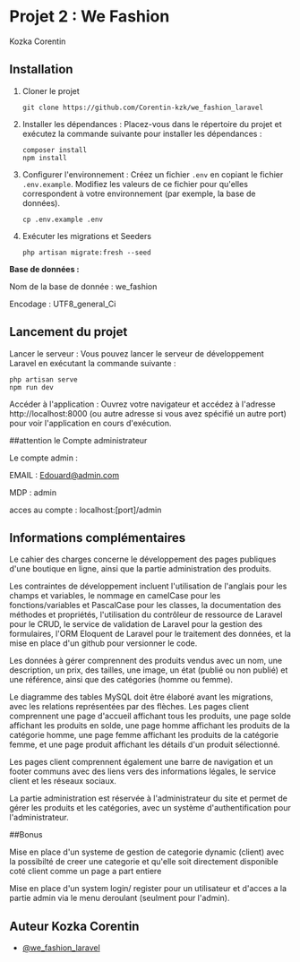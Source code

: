 ﻿
# Projet 2 : We Fashion

Kozka Corentin


## Installation

1. Cloner le projet

   ```
   git clone https://github.com/Corentin-kzk/we_fashion_laravel
   ```

2. Installer les dépendances : Placez-vous dans le répertoire du projet et exécutez la commande suivante pour installer les dépendances :

   ```
   composer install
   npm install
   ```

3. Configurer l'environnement : Créez un fichier `.env` en copiant le fichier `.env.example`. Modifiez les valeurs de ce fichier pour qu'elles correspondent à votre environnement (par exemple, la base de données).

   ```
   cp .env.example .env
   ```

4. Exécuter les migrations et Seeders

   ```
   php artisan migrate:fresh --seed
   ```


**Base de données :**

Nom de la base de donnée : we_fashion

Encodage : UTF8_general_Ci

## Lancement du projet

 Lancer le serveur : Vous pouvez lancer le serveur de développement Laravel en exécutant la commande suivante :

   ```
   php artisan serve
   npm run dev
   ```
Accéder à l'application : Ouvrez votre navigateur et accédez à l'adresse http://localhost:8000 (ou autre adresse si vous avez spécifié un autre port) pour voir l'application en cours d'exécution.

##attention le Compte administrateur

Le compte admin :

EMAIL :  Edouard@admin.com

MDP : admin

acces au compte : localhost:[port]/admin

## Informations complémentaires

Le cahier des charges concerne le développement des pages publiques d'une boutique en ligne, ainsi que la partie administration des produits.

Les contraintes de développement incluent l'utilisation de l'anglais pour les champs et variables,
le nommage en camelCase pour les fonctions/variables et PascalCase pour les classes, la documentation des méthodes et propriétés, l'utilisation du contrôleur de ressource de Laravel pour le CRUD, le service de validation de Laravel pour la gestion des formulaires, l'ORM Eloquent de Laravel pour le traitement des données, et la mise en place d'un github pour versionner le code.

 Les données à gérer comprennent des produits vendus avec un nom, une description, un prix, des tailles, une image, un état (publié ou non publié) et une référence, ainsi que des catégories (homme ou femme).

Le diagramme des tables MySQL doit être élaboré avant les migrations, avec les relations représentées par des flèches. Les pages client comprennent une page d'accueil affichant tous les produits, une page solde affichant les produits en solde, une page homme affichant les produits de la catégorie homme, une page femme affichant les produits de la catégorie femme, et une page produit affichant les détails d'un produit sélectionné.

 Les pages client comprennent également une barre de navigation et un footer communs avec des liens vers des informations légales, le service client et les réseaux sociaux.

  La partie administration est réservée à l'administrateur du site et permet de gérer les produits et les catégories, avec un système d'authentification pour l'administrateur.


##Bonus

Mise en place d'un systeme de gestion de categorie dynamic (client) avec la possibilté de creer une categorie et qu'elle soit directement disponible coté client comme un page a part entiere

Mise en place d'un system login/ register pour un utilisateur et d'acces a la partie admin via le menu deroulant (seulment pour l'admin).

## Auteur Kozka Corentin

- [@we_fashion_laravel](https://github.com/Corentin-kzk/we_fashion_laravel)

